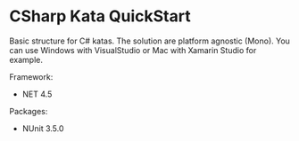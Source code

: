 CSharp Kata QuickStart
=========================

Basic structure for C\# katas. The solution are platform agnostic (Mono). 
You can use Windows with VisualStudio or Mac with Xamarin Studio for example.

Framework:
* NET 4.5

Packages:
* NUnit 3.5.0